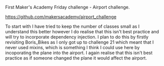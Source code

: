 First Maker's Academy Friday challenge - Airport challenge.

https://github.com/makersacademy/airport_challenge 

To start with I have tried to keep the number of classes small as I understand this better however I do realise that this isn't best practice and will try to incorporate dependency injection. I plan to do this by firstly revisiting Boris_Bikes as I only got up to challenge 21 which meant that I never used mixins, which is something I think I could use here by incoporating the plane into the airport. I again realise that this isn't best practice as if someone changed the plane it would affect the airport.